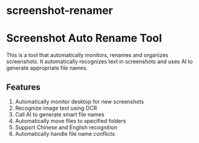 # screenshot-renamer
# Screenshot Auto Rename Tool
This is a tool that automatically monitors, renames and organizes screenshots. It automatically recognizes text in screenshots and uses AI to generate appropriate file names.

## Features
1. Automatically monitor desktop for new screenshots
2. Recognize image text using OCR
3. Call AI to generate smart file names
4. Automatically move files to specified folders
5. Support Chinese and English recognition
6. Automatically handle file name conflicts

